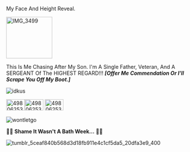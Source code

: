My Face And Height Reveal.

<img width="124" height="112" alt="IMG_3499" src="https://github.com/user-attachments/assets/bd65bc4e-efca-4090-97e0-b9ebf1a23463" /> 

This Is Me Chasing After My Son. I'm A Single Father, Veteran, And A SERGEANT Of The HIGHEST REGARD!!! ***[Offer Me Commendation Or I'll Scrape You Off My Boot.]***

  ![idkus](https://github.com/user-attachments/assets/3cf310ce-3a74-4a72-aacd-2762a02da837) 
  
<img width="50" height="30" alt="498062530-cc80274b-46ca-46de-9e83-9b94d798f940" src="https://github.com/user-attachments/assets/59cdc275-1fe1-4ab1-b8e6-4d1d22e15ca5" /><img width="50" height="30" alt="498062530-cc80274b-46ca-46de-9e83-9b94d798f940" src="https://github.com/user-attachments/assets/59cdc275-1fe1-4ab1-b8e6-4d1d22e15ca5" />
<img width="50" height="30" alt="498062530-cc80274b-46ca-46de-9e83-9b94d798f940" src="https://github.com/user-attachments/assets/59cdc275-1fe1-4ab1-b8e6-4d1d22e15ca5" />

![wontletgo](https://github.com/user-attachments/assets/a39dcb66-d4aa-492b-b869-f0a645cded57)

🚬🚬 **Shame It Wasn't A Bath Week...** 🚬🚬

![tumblr_5ceaf840b568d3d18fb911e4c1cf5da5_20dfa3e9_400](https://github.com/user-attachments/assets/30c000cb-f3c1-49aa-aa9e-06eb83e1d59d)
